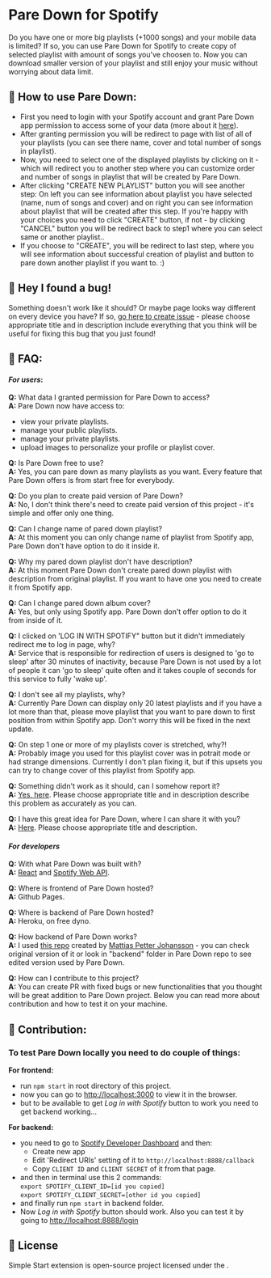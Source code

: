 # Pare Down for Spotify
Do you have one or more big playlists (+1000 songs) and your mobile data is limited? If so, you can use Pare Down for Spotify to create copy of selected playlist with amount of songs you've choosen to. Now you can download smaller version of your playlist and still enjoy your music without worrying about data limit.

## 📖 How to use Pare Down:
* First you need to login with your Spotify account and grant Pare Down app permission to access some of your data (more about it [here](#For-users)).
* After granting permission you will be redirect to page with list of all of your playlists (you can see there name, cover and total number of songs in playlist).
* Now, you need to select one of the displayed playlists by clicking on it - which will redirect you to another step where you can customize order and number of songs in playlist that will be created by Pare Down.
* After clicking "CREATE NEW PLAYLIST" button you will see another step:
On left you can see information about playlist you have selected (name, num of songs and cover) and on right you can see information about playlist that will be created after this step. If you're happy with your choices you need to click "CREATE" button, if not - by clicking "CANCEL" button you will be redirect back to step1 where you can select same or another playlist..
* If you choose to "CREATE", you will be redirect to last step, where you will see information about successful creation of playlist and button to pare down another playlist if you want to. :)

## 🐞 Hey I found a bug!
Something doesn't work like it should? Or maybe page looks way different on every device you have? If so, [go here to create issue](https://github.com/datguysheepy/pare-down/issues/new) - please choose appropriate title and in description include everything that you think will be useful for fixing this bug that you just found!

## 🙋 FAQ:
#### ***For users***:
**Q:** What data I granted permission for Pare Down to access?\
**A:** Pare Down now have access to:
* view your private playlists.
* manage your public playlists.
* manage your private playlists.
* upload images to personalize your profile or playlist cover.

**Q:** Is Pare Down free to use?\
**A:** Yes, you can pare down as many playlists as you want. Every feature that Pare Down offers is from start free for everybody.

**Q:** Do you plan to create paid version of Pare Down?\
**A:** No, I don't think there's need to create paid version of this project - it's simple and offer only one thing.

**Q:** Can I change name of pared down playlist?\
**A:** At this moment you can only change name of playlist from Spotify app, Pare Down don't have option to do it inside it.

**Q:** Why my pared down playlist don't have description?\
**A:** At this moment Pare Down don't create pared down playlist with description from original playlist. If you want to have one you need to create it from Spotify app.

**Q:** Can I change pared down album cover?\
**A:** Yes, but only using Spotify app. Pare Down don't offer option to do it from inside of it.

**Q:** I clicked on 'LOG IN WITH SPOTIFY" button but it didn't immediately redirect me to log in page, why?\
**A:** Service that is responsible for redirection of users is designed to 'go to sleep' after 30 minutes of inactivity, because Pare Down is not used by a lot of people it can 'go to sleep' quite often and it takes couple of seconds for this service to fully 'wake up'.

**Q:** I don't see all my playlists, why?\
**A:** Currently Pare Down can display only 20 latest playlists and if you have a lot more than that, please move playlist that you want to pare down to first position from within Spotify app. Don't worry this will be fixed in the next update. 

**Q:** On step 1 one or more of my playlists cover is stretched, why?!\
**A:** Probably image you used for this playlist cover was in potrait mode or had strange dimensions. Currently I don't plan fixing it, but if this upsets you can try to change cover of this playlist from Spotify app.

**Q:** Something didn't work as it should, can I somehow report it?\
**A:** [Yes, here](https://github.com/datguysheepy/pare-down/issues/new). Please choose appropriate title and in description describe this problem as accurately as you can.

**Q:** I have this great idea for Pare Down, where I can share it with you?\
**A:** [Here](https://github.com/datguysheepy/pare-down/issues/new). Please choose appropriate title and description.

#### ***For developers***
**Q:** With what Pare Down was built with?\
**A:** [React](https://reactjs.org/) and [Spotify Web API](https://developer.spotify.com/documentation/web-api/).

**Q:** Where is frontend of Pare Down hosted?\
**A:** Github Pages.

**Q:** Where is backend of Pare Down hosted?\
**A:** Heroku, on free dyno.

**Q:** How backend of Pare Down works?\
**A:** I used [this repo](https://github.com/mpj/oauth-bridge-template) created by [Mattias Petter Johansson](https://github.com/mpj) - you can check original version of it or look in "backend" folder in Pare Down repo to see edited version used by Pare Down.

**Q:** How can I contribute to this project?\
**A:** You can create PR with fixed bugs or new functionalities that you thought will be great addition to Pare Down project. Below you can read more about contribution and how to test it on your machine.

## 🤝 Contribution:
### To test Pare Down locally you need to do couple of things:
**For frontend:**
* run `npm start` in root directory of this project.
* now you can go to [http://localhost:3000](http://localhost:3000) to view it in the browser.
* but to be available to get *Log in with Spotify* button to work you need to get backend working...

**For backend:**
* you need to go to [Spotify Developer Dashboard](https://developer.spotify.com/dashboard/) and then:
	* Create new app
	* Edit 'Redirect URIs' setting of it to `http://localhost:8888/callback`
	* Copy `CLIENT ID` and `CLIENT SECRET` of it from that page.
* and then in terminal use this 2 commands:\
`export SPOTIFY_CLIENT_ID=[id you copied]`\
`export SPOTIFY_CLIENT_SECRET=[other id you copied]`
* and finally run `npm start` in backend folder.
* Now *Log in with Spotify* button should work. Also you can test it by going to [http://localhost:8888/login](http://localhost:8888/login)

## 📝 License 
Simple Start extension is open-source project licensed under the []().